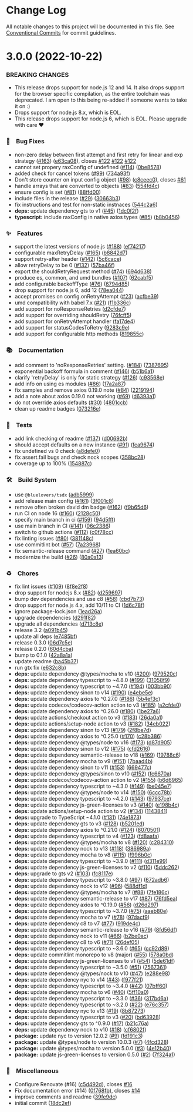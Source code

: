 # Change Log

All notable changes to this project will be documented in this file.
See [Conventional Commits](https://conventionalcommits.org) for commit guidelines.

# 3.0.0 (2022-10-22)


### BREAKING CHANGES

* This release drops support for node.js 12 and 14. It also drops support for the browser specific compilation, as the entire toolchain was deprecated. I am open to this being re-added if someone wants to take it on :)
* Drops support for node.js 8.x, which is EOL. 
* This release drops support for node.js 6, which is EOL. Please upgrade with care ❤️ 



### 🐛　Bug Fixes

* non-zero delay between first attempt and first retry for linear and exp strategy ([#163](https://github.com/JustinBeckwith/retry-axios/issues/163)) ([e63ca08](https://github.com/JustinBeckwith/retry-axios/commit/e63ca084f5372f03debe5c082e6b924684072345)), closes [#122](https://github.com/JustinBeckwith/retry-axios/issues/122) [#122](https://github.com/JustinBeckwith/retry-axios/issues/122) [#122](https://github.com/JustinBeckwith/retry-axios/issues/122)
* cannot set propery raxConfig of undefined ([#114](https://github.com/JustinBeckwith/retry-axios/issues/114)) ([0be8578](https://github.com/JustinBeckwith/retry-axios/commit/0be857823f4e4845e72891ba63cef08d006cefc8))
* added check for cancel tokens ([#99](https://github.com/JustinBeckwith/retry-axios/issues/99)) ([734a93f](https://github.com/JustinBeckwith/retry-axios/commit/734a93ff45de7dfd827f17ec7e7545636a3e8add))
* Don't store counter on input config object ([#98](https://github.com/JustinBeckwith/retry-axios/issues/98)) ([c8ceec0](https://github.com/JustinBeckwith/retry-axios/commit/c8ceec0e16e57297edbc0739f40b99a836e3254e)), closes [#61](https://github.com/JustinBeckwith/retry-axios/issues/61)
* handle arrays that are converted to objects ([#83](https://github.com/JustinBeckwith/retry-axios/issues/83)) ([554fd4c](https://github.com/JustinBeckwith/retry-axios/commit/554fd4ca444a0dd5237bccdc3d156c481cce8f42))
* ensure config is set ([#81](https://github.com/JustinBeckwith/retry-axios/issues/81)) ([88ffd00](https://github.com/JustinBeckwith/retry-axios/commit/88ffd005a9a659ee75f545d3b1b4df8d00b78ceb))
* include files in the release ([#29](https://github.com/JustinBeckwith/retry-axios/issues/29)) ([30663b3](https://github.com/JustinBeckwith/retry-axios/commit/30663b362bd1eddf33c6390e4df8123fa295d37e))
* fix instructions and test for non-static instnaces ([544c2a6](https://github.com/JustinBeckwith/retry-axios/commit/544c2a6563c3c4df69d5d441bbaf872a0a59d83f))
* **deps:** update dependency gts to v1 ([#45](https://github.com/JustinBeckwith/retry-axios/issues/45)) ([1dc0f2f](https://github.com/JustinBeckwith/retry-axios/commit/1dc0f2f77b52cd6fcbec69f31c70fc5f2e0f084e))
* **typescript:** include raxConfig in native axios types ([#85](https://github.com/JustinBeckwith/retry-axios/issues/85)) ([b8b0456](https://github.com/JustinBeckwith/retry-axios/commit/b8b04565004b100cc36ac1f5ee32dfde34f0770f))


### ✨　Features

* support the latest versions of node.js ([#188](https://github.com/JustinBeckwith/retry-axios/issues/188)) ([ef74217](https://github.com/JustinBeckwith/retry-axios/commit/ef74217113cf611af420564421d844858d70701b))
* configurable maxRetryDelay ([#165](https://github.com/JustinBeckwith/retry-axios/issues/165)) ([b8842d7](https://github.com/JustinBeckwith/retry-axios/commit/b8842d751482caf31bc1c090cda3c7923d1f23fa))
* support retry-after header ([#142](https://github.com/JustinBeckwith/retry-axios/issues/142)) ([5c6cace](https://github.com/JustinBeckwith/retry-axios/commit/5c6cace7fbf418285c3b0f114f5806cb573b0a64))
* allow retryDelay to be 0 ([#132](https://github.com/JustinBeckwith/retry-axios/issues/132)) ([57ba46f](https://github.com/JustinBeckwith/retry-axios/commit/57ba46f563561e6b9e4f1e2ca39daefe2993d399))
* export the shouldRetryRequest method ([#74](https://github.com/JustinBeckwith/retry-axios/issues/74)) ([694d638](https://github.com/JustinBeckwith/retry-axios/commit/694d638ccc0d91727cbcd9990690a9b29815353c))
* produce es, common, and umd bundles ([#107](https://github.com/JustinBeckwith/retry-axios/issues/107)) ([62cabf5](https://github.com/JustinBeckwith/retry-axios/commit/62cabf58c86ffc8169b74b8912f2aac94a703733))
* add configurable backoffType ([#76](https://github.com/JustinBeckwith/retry-axios/issues/76)) ([6794d85](https://github.com/JustinBeckwith/retry-axios/commit/6794d85c6cdd8e27bc59f613392caff8ddada985))
* drop support for node.js 6, add 12 ([78ea044](https://github.com/JustinBeckwith/retry-axios/commit/78ea044f17b0d1900509994b36bda31da17ea360))
* accept promises on config.onRetryAttempt ([#23](https://github.com/JustinBeckwith/retry-axios/issues/23)) ([acfbe39](https://github.com/JustinBeckwith/retry-axios/commit/acfbe399f7017a607c4f49c578250a82834c448c))
* umd compatibility with babel 7.x ([#21](https://github.com/JustinBeckwith/retry-axios/issues/21)) ([f1b336c](https://github.com/JustinBeckwith/retry-axios/commit/f1b336c00a03f56ba7874a9565955c89c32b1d68))
* add support for noResponseRetries ([d2cfde7](https://github.com/JustinBeckwith/retry-axios/commit/d2cfde70e6314bc298dcf9291bacb3385c130cdf))
* add support for overriding shouldRetry ([76fcff5](https://github.com/JustinBeckwith/retry-axios/commit/76fcff59849b7b9de428f9638ff5057c159a1a3d))
* add support for onRetryAttempt handler ([fa17de4](https://github.com/JustinBeckwith/retry-axios/commit/fa17de46bd6c6c33db99aca5668a3d58a81c761e))
* add support for statusCodesToRetry ([9283c9e](https://github.com/JustinBeckwith/retry-axios/commit/9283c9e40970eaf359ac664ce5ac6517087c3257))
* add support for configurable http methods ([819855c](https://github.com/JustinBeckwith/retry-axios/commit/819855c99e3fda19615e9f0d704988d985df5036))


### 📚　Documentation

* add comment to 'noResponseRetries' setting. ([#184](https://github.com/JustinBeckwith/retry-axios/issues/184)) ([7387695](https://github.com/JustinBeckwith/retry-axios/commit/73876954fde3bfec4aa3499e6bdeaf76587ec5e9))
* exponential backoff formula in comment ([#146](https://github.com/JustinBeckwith/retry-axios/issues/146)) ([b51b6a1](https://github.com/JustinBeckwith/retry-axios/commit/b51b6a1cd8f0c20492ee47f2abdd9fb3f37337a0))
* clarify 'retryDelay' is only for static strategy ([#126](https://github.com/JustinBeckwith/retry-axios/issues/126)) ([c93568e](https://github.com/JustinBeckwith/retry-axios/commit/c93568e02ba5ff361713d62de4fa801e0174bccd))
* add info on using es modules ([#86](https://github.com/JustinBeckwith/retry-axios/issues/86)) ([17a2a87](https://github.com/JustinBeckwith/retry-axios/commit/17a2a8704b7fb7e9a22c30c8f56cbcc9cb561861))
* fix samples and remove axios 0.19.0 note ([#84](https://github.com/JustinBeckwith/retry-axios/issues/84)) ([2219194](https://github.com/JustinBeckwith/retry-axios/commit/22191943ebdd157270491b21920908560a01b810))
* add a note about axios 0.19.0 not working ([#69](https://github.com/JustinBeckwith/retry-axios/issues/69)) ([d6393a1](https://github.com/JustinBeckwith/retry-axios/commit/d6393a1558530e5ae955dc1fad691e757a1dcda7))
* do not override axios defaults ([#30](https://github.com/JustinBeckwith/retry-axios/issues/30)) ([4801ccb](https://github.com/JustinBeckwith/retry-axios/commit/4801ccbcd27ef5605f7217acc326c967cf5fe7bf))
* clean up readme badges ([073216e](https://github.com/JustinBeckwith/retry-axios/commit/073216ecc59239761ba2d838cb73e06c5d8bc18f))


### 🚨　Tests

* add link checking of readme ([#137](https://github.com/JustinBeckwith/retry-axios/issues/137)) ([d00692b](https://github.com/JustinBeckwith/retry-axios/commit/d00692be31ee0b85141b9eb36371e67a7cbe9aed))
* should accept defaults on a new instance ([#91](https://github.com/JustinBeckwith/retry-axios/issues/91)) ([fca9674](https://github.com/JustinBeckwith/retry-axios/commit/fca9674ab4d534eac52c11f30e0aca8547215f63))
* fix undefined vs 0 check ([a8defe0](https://github.com/JustinBeckwith/retry-axios/commit/a8defe01059fff98f1b2a056fd3df62e9bc22021))
* fix assert.fail bugs and check nock scopes ([358bc28](https://github.com/JustinBeckwith/retry-axios/commit/358bc28de4cd4ee97b5995ec9358fcb2b1163f52))
* coverage up to 100% ([154887c](https://github.com/JustinBeckwith/retry-axios/commit/154887c664e8b70c8e9c58c8960e155801155987))


### 🛠　Build System

* use `@bluelovers/tsdx` ([adb5999](https://github.com/JustinBeckwith/retry-axios/commit/adb599989fe98bb01465e0b32b47aea37d96a386))
* add release main config ([#161](https://github.com/JustinBeckwith/retry-axios/issues/161)) ([3f001c8](https://github.com/JustinBeckwith/retry-axios/commit/3f001c87babdb460187840080c05386a4c2282b4))
* remove often broken david dm badge ([#162](https://github.com/JustinBeckwith/retry-axios/issues/162)) ([f9b65d6](https://github.com/JustinBeckwith/retry-axios/commit/f9b65d6d99c0f742ad325bb660ccdd5cb8ed5fe8))
* run CI on node 16 ([#160](https://github.com/JustinBeckwith/retry-axios/issues/160)) ([2128c50](https://github.com/JustinBeckwith/retry-axios/commit/2128c504de938fc754db59280e2a4a2d668052f5))
* specify main branch in ci ([#159](https://github.com/JustinBeckwith/retry-axios/issues/159)) ([94d5fff](https://github.com/JustinBeckwith/retry-axios/commit/94d5fff1fcddd08d232752d2f9b022c21e84965c))
* use main branch in CI ([#141](https://github.com/JustinBeckwith/retry-axios/issues/141)) ([06c2386](https://github.com/JustinBeckwith/retry-axios/commit/06c2386df896299b5390969951b408931902c0d3))
* switch to github actions ([#112](https://github.com/JustinBeckwith/retry-axios/issues/112)) ([c0f78cc](https://github.com/JustinBeckwith/retry-axios/commit/c0f78ccd33a74de5f79f3e70df4a8497c9dd274a))
* fix linting issues ([#80](https://github.com/JustinBeckwith/retry-axios/issues/80)) ([381148c](https://github.com/JustinBeckwith/retry-axios/commit/381148c8f8a337cfd91efa0dc95e0b3305815d64))
* use commitlint bot ([#57](https://github.com/JustinBeckwith/retry-axios/issues/57)) ([7a23968](https://github.com/JustinBeckwith/retry-axios/commit/7a23968e0564c5dbf133bdc7ff21528673c4e185))
* fix semantic-release command ([#27](https://github.com/JustinBeckwith/retry-axios/issues/27)) ([1ea60bc](https://github.com/JustinBeckwith/retry-axios/commit/1ea60bc236e904a9e38d8df77e67dd73149828eb))
* modernize the build ([#26](https://github.com/JustinBeckwith/retry-axios/issues/26)) ([80a0a13](https://github.com/JustinBeckwith/retry-axios/commit/80a0a13861b328e6530417ecc6a86901f2552f4b))


### ♻️　Chores

* fix lint issues ([#109](https://github.com/JustinBeckwith/retry-axios/issues/109)) ([8f8e2f8](https://github.com/JustinBeckwith/retry-axios/commit/8f8e2f8211cf13ac7188b6d4bcef4a7821b13ba8))
* drop support for nodejs 8.x ([#82](https://github.com/JustinBeckwith/retry-axios/issues/82)) ([d259697](https://github.com/JustinBeckwith/retry-axios/commit/d259697ab5e9931c7ceaddff6c48d43180dda6c6))
* bump dev dependencies and use c8 ([#58](https://github.com/JustinBeckwith/retry-axios/issues/58)) ([cbd7b73](https://github.com/JustinBeckwith/retry-axios/commit/cbd7b73bfba44cb06764827ddd3c2e429e213421))
* drop support for node.js 4.x, add 10/11 to CI ([1d6c78f](https://github.com/JustinBeckwith/retry-axios/commit/1d6c78f7af9dbbf3dfbc6154fe8c15fa7b3aaf7e))
* ignore package-lock.json ([1ead26a](https://github.com/JustinBeckwith/retry-axios/commit/1ead26a01d080dd9c8096bb40f27d77d13a45352))
* upgrade dependencies ([d291f82](https://github.com/JustinBeckwith/retry-axios/commit/d291f82297412c0a7d1f7b3d7061a2b48bff4e68))
* upgrade all dependencies ([d713c8e](https://github.com/JustinBeckwith/retry-axios/commit/d713c8ef06662107b89e319232aadaec90039e41))
* release 3.2 ([a091b45](https://github.com/JustinBeckwith/retry-axios/commit/a091b45a7e296aac980349e2eac5ef7727d4b463))
* update all deps ([e7485bf](https://github.com/JustinBeckwith/retry-axios/commit/e7485bf63ab6f9d2d761e6dc0ac3f786c01284a2))
* release 0.3.0 ([06d7c5e](https://github.com/JustinBeckwith/retry-axios/commit/06d7c5efc392c74e4e82cac9c20145cd9bf5abaa))
* release 0.2.0 ([60d4cba](https://github.com/JustinBeckwith/retry-axios/commit/60d4cba1d5d92112ba0bd814e68e469645d3d362))
* bump to 0.1.0 ([42a8a1a](https://github.com/JustinBeckwith/retry-axios/commit/42a8a1a38ea3d802d3dcd4b6d7e3763074c01ba8))
* update readme ([ba45b37](https://github.com/JustinBeckwith/retry-axios/commit/ba45b37b74dcf700ec8e2a2a816183ed133713f2))
* run gtx fix ([e632c8b](https://github.com/JustinBeckwith/retry-axios/commit/e632c8b18e80ef91acc1611fc7b6c7cb6558e348))
* **deps:** update dependency @types/mocha to v10 ([#200](https://github.com/JustinBeckwith/retry-axios/issues/200)) ([979520c](https://github.com/JustinBeckwith/retry-axios/commit/979520c4aaebccf183df0c435f2905375de76068))
* **deps:** update dependency typescript to ~4.8.0 ([#199](https://github.com/JustinBeckwith/retry-axios/issues/199)) ([31058f9](https://github.com/JustinBeckwith/retry-axios/commit/31058f967310893eb6e257b99b5b6c828041a4a4))
* **deps:** update dependency typescript to ~4.7.0 ([#194](https://github.com/JustinBeckwith/retry-axios/issues/194)) ([003bb90](https://github.com/JustinBeckwith/retry-axios/commit/003bb90ac357debe401031d290ad119f0796b4f4))
* **deps:** update dependency sinon to v14 ([#190](https://github.com/JustinBeckwith/retry-axios/issues/190)) ([e4ebe5e](https://github.com/JustinBeckwith/retry-axios/commit/e4ebe5e10dd216755abcf7a9342e75070406fe8a))
* **deps:** update dependency axios to ^0.27.0 ([#186](https://github.com/JustinBeckwith/retry-axios/issues/186)) ([5b4ef3c](https://github.com/JustinBeckwith/retry-axios/commit/5b4ef3c3673bd2c47c766c5f0682891f51534e6c))
* **deps:** update codecov/codecov-action action to v3 ([#185](https://github.com/JustinBeckwith/retry-axios/issues/185)) ([a2cfde0](https://github.com/JustinBeckwith/retry-axios/commit/a2cfde057b1471c99591b5bbdbcce7f4255b7c3e))
* **deps:** update dependency axios to ^0.26.0 ([#180](https://github.com/JustinBeckwith/retry-axios/issues/180)) ([1be27a6](https://github.com/JustinBeckwith/retry-axios/commit/1be27a65230f9b0ac6c95ea7c1234fe62f0ead35))
* **deps:** update actions/checkout action to v3 ([#183](https://github.com/JustinBeckwith/retry-axios/issues/183)) ([26da0a1](https://github.com/JustinBeckwith/retry-axios/commit/26da0a195d47ebd50d0720e36a8da9d89892fea1))
* **deps:** update actions/setup-node action to v3 ([#182](https://github.com/JustinBeckwith/retry-axios/issues/182)) ([34eb022](https://github.com/JustinBeckwith/retry-axios/commit/34eb02215ebb21d7a1acaf8c0d317f8ac080b276))
* **deps:** update dependency sinon to v13 ([#179](https://github.com/JustinBeckwith/retry-axios/issues/179)) ([2f8be7d](https://github.com/JustinBeckwith/retry-axios/commit/2f8be7d631c75754a95c6760ceac82e036ebee94))
* **deps:** update dependency axios to ^0.25.0 ([#170](https://github.com/JustinBeckwith/retry-axios/issues/170)) ([c28b386](https://github.com/JustinBeckwith/retry-axios/commit/c28b38675fa7531cb18684b2e8e29629a093bfe6))
* **deps:** update dependency @types/node to v16 ([#173](https://github.com/JustinBeckwith/retry-axios/issues/173)) ([d87d905](https://github.com/JustinBeckwith/retry-axios/commit/d87d9056167d9c429865f1a1cc6fe5b252d22bcf))
* **deps:** update dependency sinon to v12 ([#175](https://github.com/JustinBeckwith/retry-axios/issues/175)) ([cfd2616](https://github.com/JustinBeckwith/retry-axios/commit/cfd261640cdfcb45165768a63d83968ad895509c))
* **deps:** update dependency semantic-release to v18 ([#169](https://github.com/JustinBeckwith/retry-axios/issues/169)) ([19788c6](https://github.com/JustinBeckwith/retry-axios/commit/19788c6860c1800ade545a53395f8864b355f8b2))
* **deps:** update dependency mocha to v9 ([#151](https://github.com/JustinBeckwith/retry-axios/issues/151)) ([7baad4b](https://github.com/JustinBeckwith/retry-axios/commit/7baad4b045b68b2fad94effa66016495517aeff5))
* **deps:** update dependency sinon to v11 ([#153](https://github.com/JustinBeckwith/retry-axios/issues/153)) ([669477c](https://github.com/JustinBeckwith/retry-axios/commit/669477cf3ea863aa080b20de1721aa0d2ce394ca))
* **deps:** update dependency @types/sinon to v10 ([#152](https://github.com/JustinBeckwith/retry-axios/issues/152)) ([fc6670a](https://github.com/JustinBeckwith/retry-axios/commit/fc6670af0e6a76d62c56bd0dbc19158f771d0d41))
* **deps:** update codecov/codecov-action action to v2 ([#155](https://github.com/JustinBeckwith/retry-axios/issues/155)) ([b6d6965](https://github.com/JustinBeckwith/retry-axios/commit/b6d696537e79142c8d85b7554a95d6196b302b41))
* **deps:** update dependency typescript to ~4.3.0 ([#149](https://github.com/JustinBeckwith/retry-axios/issues/149)) ([be045e7](https://github.com/JustinBeckwith/retry-axios/commit/be045e7ad84896aa2eb2db743b3f168b5b16d100))
* **deps:** update dependency @types/node to v14 ([#150](https://github.com/JustinBeckwith/retry-axios/issues/150)) ([6ccc78b](https://github.com/JustinBeckwith/retry-axios/commit/6ccc78bfc033a8b6a6995ec195361ef7f494eacd))
* **deps:** update dependency typescript to ~4.2.0 ([#143](https://github.com/JustinBeckwith/retry-axios/issues/143)) ([97937ce](https://github.com/JustinBeckwith/retry-axios/commit/97937ce75b8af78d60332ba8d4194df40645925d))
* **deps:** update dependency js-green-licenses to v3 ([#140](https://github.com/JustinBeckwith/retry-axios/issues/140)) ([e198b4c](https://github.com/JustinBeckwith/retry-axios/commit/e198b4ce3d22d46e402d5b053fbf403d7ac7c64e))
* **deps:** update actions/setup-node action to v2 ([#134](https://github.com/JustinBeckwith/retry-axios/issues/134)) ([1143841](https://github.com/JustinBeckwith/retry-axios/commit/1143841427810a9045a57b9dded42281d2fea4f7))
* **deps:** upgrade to TypeScript ~4.1.0 ([#131](https://github.com/JustinBeckwith/retry-axios/issues/131)) ([74e1873](https://github.com/JustinBeckwith/retry-axios/commit/74e18731647fb8a4607284c264664dc5f5b48aaa))
* **deps:** update dependency gts to v3 ([#128](https://github.com/JustinBeckwith/retry-axios/issues/128)) ([b5201ed](https://github.com/JustinBeckwith/retry-axios/commit/b5201ed0e32af27c831bc016f48795a37a83e87a))
* **deps:** update dependency axios to ^0.21.0 ([#124](https://github.com/JustinBeckwith/retry-axios/issues/124)) ([8070501](https://github.com/JustinBeckwith/retry-axios/commit/8070501c7fd732ab2442c453b24f9e56f0e6b800))
* **deps:** update dependency typescript to v4 ([#123](https://github.com/JustinBeckwith/retry-axios/issues/123)) ([fd8aafa](https://github.com/JustinBeckwith/retry-axios/commit/fd8aafaad941b7c397cb3ce35b53e8876377608a))
* **deps:** update dependency @types/mocha to v8 ([#120](https://github.com/JustinBeckwith/retry-axios/issues/120)) ([c284310](https://github.com/JustinBeckwith/retry-axios/commit/c2843108e7d9758097cd1af89e09cd78c99bcebf))
* **deps:** update dependency nock to v13 ([#118](https://github.com/JustinBeckwith/retry-axios/issues/118)) ([386989a](https://github.com/JustinBeckwith/retry-axios/commit/386989aa4fb9d30e44e04cc29f3256d9e1808cb9))
* **deps:** update dependency mocha to v8 ([#115](https://github.com/JustinBeckwith/retry-axios/issues/115)) ([f996b0c](https://github.com/JustinBeckwith/retry-axios/commit/f996b0cbaaa48277b894dc6ae8606213895f8956))
* **deps:** update dependency typescript to ~3.9.0 ([#111](https://github.com/JustinBeckwith/retry-axios/issues/111)) ([d311e99](https://github.com/JustinBeckwith/retry-axios/commit/d311e99f80f49e65a1a56f1cd59e26c57ef6e199))
* **deps:** update dependency js-green-licenses to v2 ([#110](https://github.com/JustinBeckwith/retry-axios/issues/110)) ([5ddc262](https://github.com/JustinBeckwith/retry-axios/commit/5ddc262a2f414cb35ab23b85341a99198127214a))
* **deps:** upgrade to gts v2 ([#103](https://github.com/JustinBeckwith/retry-axios/issues/103)) ([fc8117e](https://github.com/JustinBeckwith/retry-axios/commit/fc8117e838c4e6764969e844707354bb8f85816d))
* **deps:** update dependency typescript to ~3.8.0 ([#97](https://github.com/JustinBeckwith/retry-axios/issues/97)) ([672adb6](https://github.com/JustinBeckwith/retry-axios/commit/672adb63ac97975744bb5056c4802612a298513f))
* **deps:** update dependency nock to v12 ([#96](https://github.com/JustinBeckwith/retry-axios/issues/96)) ([588df1d](https://github.com/JustinBeckwith/retry-axios/commit/588df1dda8a106cb59feeedfa48e02f0477ed8c2))
* **deps:** update dependency @types/mocha to v7 ([#88](https://github.com/JustinBeckwith/retry-axios/issues/88)) ([7fe186c](https://github.com/JustinBeckwith/retry-axios/commit/7fe186c8043d925cc5e718d2e00e1270bed8b6d5))
* **deps:** update dependency semantic-release to v17 ([#87](https://github.com/JustinBeckwith/retry-axios/issues/87)) ([76fd5ea](https://github.com/JustinBeckwith/retry-axios/commit/76fd5ea875db7b2c984f5dcf3914c60c4aff2ffb))
* **deps:** update dependency axios to ^0.19.0 ([#56](https://github.com/JustinBeckwith/retry-axios/issues/56)) ([d26d297](https://github.com/JustinBeckwith/retry-axios/commit/d26d297b036dead84557f8f13d12ba4530540d33))
* **deps:** update dependency typescript to ~3.7.0 ([#75](https://github.com/JustinBeckwith/retry-axios/issues/75)) ([aaeb80e](https://github.com/JustinBeckwith/retry-axios/commit/aaeb80e7b32b342c25dc8cdad22a78cfb68459e5))
* **deps:** update dependency mocha to v7 ([#78](https://github.com/JustinBeckwith/retry-axios/issues/78)) ([97dacf9](https://github.com/JustinBeckwith/retry-axios/commit/97dacf912889fbbe754bf9fe66e20a5cd23b3f30))
* **deps:** update dependency c8 to v7 ([#77](https://github.com/JustinBeckwith/retry-axios/issues/77)) ([919de4c](https://github.com/JustinBeckwith/retry-axios/commit/919de4cc08f54524cceeb1e2ae0205585b67ebb3))
* **deps:** update dependency semantic-release to v16 ([#79](https://github.com/JustinBeckwith/retry-axios/issues/79)) ([8fd56df](https://github.com/JustinBeckwith/retry-axios/commit/8fd56df05f1288069af81a098bbc1ac3327bfafa))
* **deps:** update dependency nock to v11 ([#66](https://github.com/JustinBeckwith/retry-axios/issues/66)) ([b2be0ac](https://github.com/JustinBeckwith/retry-axios/commit/b2be0ace3abb8dbbc4f52db9a8e877027bbabe23))
* **deps:** update dependency c8 to v6 ([#71](https://github.com/JustinBeckwith/retry-axios/issues/71)) ([26def05](https://github.com/JustinBeckwith/retry-axios/commit/26def052803eb6e31f471c3d0779dae6c4640c6b))
* **deps:** update dependency typescript to ~3.6.0 ([#65](https://github.com/JustinBeckwith/retry-axios/issues/65)) ([cc92d89](https://github.com/JustinBeckwith/retry-axios/commit/cc92d89fe56be4fc13bea46d60dd0cffffe6a332))
* **deps:** update commitlint monorepo to v8 (major) ([#55](https://github.com/JustinBeckwith/retry-axios/issues/55)) ([578a0bd](https://github.com/JustinBeckwith/retry-axios/commit/578a0bda08aa09d32eb4d9e7ac6f704833676a3a))
* **deps:** update dependency js-green-licenses to v1 ([#54](https://github.com/JustinBeckwith/retry-axios/issues/54)) ([5de61df](https://github.com/JustinBeckwith/retry-axios/commit/5de61df298713e77c5bb0a8be8956e41b3526d17))
* **deps:** update dependency typescript to ~3.5.0 ([#51](https://github.com/JustinBeckwith/retry-axios/issues/51)) ([7567361](https://github.com/JustinBeckwith/retry-axios/commit/7567361f041bdf00c4687c6165319a354eabadfb))
* **deps:** update dependency @types/nock to v10 ([#47](https://github.com/JustinBeckwith/retry-axios/issues/47)) ([e288e98](https://github.com/JustinBeckwith/retry-axios/commit/e288e9858d1b10b623ef4dc23e2a3e01b19ad852))
* **deps:** update dependency nyc to v14 ([#43](https://github.com/JustinBeckwith/retry-axios/issues/43)) ([f977f21](https://github.com/JustinBeckwith/retry-axios/commit/f977f2157f0ca6d8885d3cb66b5fac71f2428cbf))
* **deps:** update dependency typescript to ~3.4.0 ([#42](https://github.com/JustinBeckwith/retry-axios/issues/42)) ([07bff60](https://github.com/JustinBeckwith/retry-axios/commit/07bff6093af910a1735557b77b7efb91ab0a4588))
* **deps:** update dependency mocha to v6 ([#40](https://github.com/JustinBeckwith/retry-axios/issues/40)) ([5ff10a0](https://github.com/JustinBeckwith/retry-axios/commit/5ff10a012a5582f393c0aa8181aa95a5b9dc1044))
* **deps:** update dependency typescript to ~3.3.0 ([#36](https://github.com/JustinBeckwith/retry-axios/issues/36)) ([317bd6a](https://github.com/JustinBeckwith/retry-axios/commit/317bd6a9cda918acba148ad5e4f105b3d848a7bb))
* **deps:** update dependency typescript to ~3.2.0 ([#22](https://github.com/JustinBeckwith/retry-axios/issues/22)) ([e76c357](https://github.com/JustinBeckwith/retry-axios/commit/e76c357f6f2b1040c080949da27d1b794ab35c43))
* **deps:** update dependency nyc to v13 ([#19](https://github.com/JustinBeckwith/retry-axios/issues/19)) ([8b87273](https://github.com/JustinBeckwith/retry-axios/commit/8b8727348dfe76d147b6d0633c267376011f2264))
* **deps:** update dependency typescript to v3 ([#20](https://github.com/JustinBeckwith/retry-axios/issues/20)) ([bd63928](https://github.com/JustinBeckwith/retry-axios/commit/bd63928798f6d6cb3fbbf8eed730f28063bb7154))
* **deps:** update dependency gts to ^0.9.0 ([#17](https://github.com/JustinBeckwith/retry-axios/issues/17)) ([b21c76a](https://github.com/JustinBeckwith/retry-axios/commit/b21c76aca50607f203685de89e926786a205b5c0))
* **deps:** update dependency nock to v10 ([#18](https://github.com/JustinBeckwith/retry-axios/issues/18)) ([cf6802f](https://github.com/JustinBeckwith/retry-axios/commit/cf6802f2f6b83af48b7299a63851a8c10b8e0fc5))
* **package:** update nyc to version 12.0.2 ([#9](https://github.com/JustinBeckwith/retry-axios/issues/9)) ([fd191c3](https://github.com/JustinBeckwith/retry-axios/commit/fd191c34ef60db3c73a5471d1d3461fca38af414))
* **package:** update @types/node to version 10.0.3 ([#7](https://github.com/JustinBeckwith/retry-axios/issues/7)) ([4fcd328](https://github.com/JustinBeckwith/retry-axios/commit/4fcd32844b833bf5ea1e23182aca1239f447023b))
* **package:** update @types/mocha to version 5.0.0 ([#3](https://github.com/JustinBeckwith/retry-axios/issues/3)) ([4e12b40](https://github.com/JustinBeckwith/retry-axios/commit/4e12b40d2092edb32eb2e0241d7d8c285f01ffbf))
* **package:** update js-green-licenses to version 0.5.0 ([#2](https://github.com/JustinBeckwith/retry-axios/issues/2)) ([7f324a1](https://github.com/JustinBeckwith/retry-axios/commit/7f324a1a4e9ab84b3567723747741fc353a1d0b8))


### 🔖　Miscellaneous

* Configure Renovate (#16) ([c5d492d](https://github.com/JustinBeckwith/retry-axios/commit/c5d492d11af70933cc0e0eedc4b31ce9b0ea7470)), closes [#16](https://github.com/JustinBeckwith/retry-axios/issues/16)
* Fix documentation error (#14) ([0f768fb](https://github.com/JustinBeckwith/retry-axios/commit/0f768fb1e7f1e220f84df126153920a858dea1d8)), closes [#14](https://github.com/JustinBeckwith/retry-axios/issues/14)
* improve comments and readme ([39fe9dc](https://github.com/JustinBeckwith/retry-axios/commit/39fe9dc2482e50ef9f034b04ab96511303f248ef))
* initial commit ([18dc2ef](https://github.com/JustinBeckwith/retry-axios/commit/18dc2ef33f204e561911ad64c5877d98bb9ad2f2))
